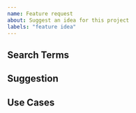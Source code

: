 ```yaml
---
name: Feature request
about: Suggest an idea for this project
labels: "feature idea"
---
```


<!--

Please help us by doing the following steps before logging an issue:
  * Search: https://github.com/coralproject/talk/search

-->

## Search Terms

<!-- List of keywords you searched for before creating this issue. Write them down here so that others can find this suggestion more easily -->

## Suggestion

<!-- A summary of what you'd like to see added or changed -->

## Use Cases

<!--
What do you want to use this for?
What shortcomings exist with current approaches?
-->
